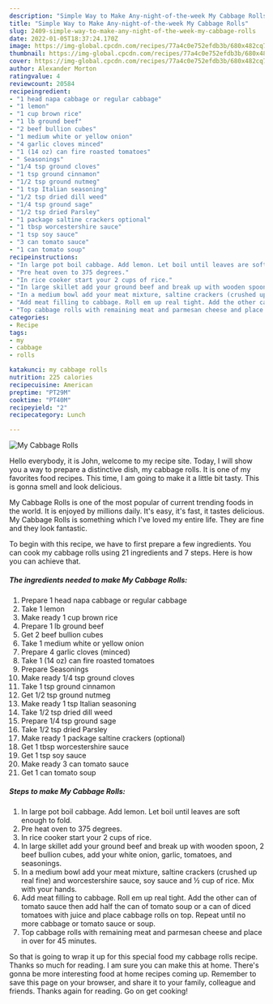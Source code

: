```yaml
---
description: "Simple Way to Make Any-night-of-the-week My Cabbage Rolls"
title: "Simple Way to Make Any-night-of-the-week My Cabbage Rolls"
slug: 2409-simple-way-to-make-any-night-of-the-week-my-cabbage-rolls
date: 2022-01-05T18:37:24.170Z
image: https://img-global.cpcdn.com/recipes/77a4c0e752efdb3b/680x482cq70/my-cabbage-rolls-recipe-main-photo.jpg
thumbnail: https://img-global.cpcdn.com/recipes/77a4c0e752efdb3b/680x482cq70/my-cabbage-rolls-recipe-main-photo.jpg
cover: https://img-global.cpcdn.com/recipes/77a4c0e752efdb3b/680x482cq70/my-cabbage-rolls-recipe-main-photo.jpg
author: Alexander Morton
ratingvalue: 4
reviewcount: 20584
recipeingredient:
- "1 head napa cabbage or regular cabbage"
- "1 lemon"
- "1 cup brown rice"
- "1 lb ground beef"
- "2 beef bullion cubes"
- "1 medium white or yellow onion"
- "4 garlic cloves minced"
- "1 (14 oz) can fire roasted tomatoes"
- " Seasonings"
- "1/4 tsp ground cloves"
- "1 tsp ground cinnamon"
- "1/2 tsp ground nutmeg"
- "1 tsp Italian seasoning"
- "1/2 tsp dried dill weed"
- "1/4 tsp ground sage"
- "1/2 tsp dried Parsley"
- "1 package saltine crackers optional"
- "1 tbsp worcestershire sauce"
- "1 tsp soy sauce"
- "3 can tomato sauce"
- "1 can tomato soup"
recipeinstructions:
- "In large pot boil cabbage. Add lemon. Let boil until leaves are soft enough to fold."
- "Pre heat oven to 375 degrees."
- "In rice cooker start your 2 cups of rice."
- "In large skillet add your ground beef and break up with wooden spoon, 2 beef bullion cubes, add your white onion, garlic, tomatoes, and seasonings."
- "In a medium bowl add your meat mixture, saltine crackers (crushed up real fine) and worcestershire sauce, soy sauce and ½ cup of rice. Mix with your hands."
- "Add meat filling to cabbage. Roll em up real tight. Add the other can of tomato sauce then add half the can of tomato soup or a can of diced tomatoes with juice and place cabbage rolls on top. Repeat until no more cabbage or tomato sauce or soup."
- "Top cabbage rolls with remaining meat and parmesan cheese and place in over for 45 minutes."
categories:
- Recipe
tags:
- my
- cabbage
- rolls

katakunci: my cabbage rolls 
nutrition: 225 calories
recipecuisine: American
preptime: "PT29M"
cooktime: "PT40M"
recipeyield: "2"
recipecategory: Lunch

---
```



![My Cabbage Rolls](https://img-global.cpcdn.com/recipes/77a4c0e752efdb3b/680x482cq70/my-cabbage-rolls-recipe-main-photo.jpg)

Hello everybody, it is John, welcome to my recipe site. Today, I will show you a way to prepare a distinctive dish, my cabbage rolls. It is one of my favorites food recipes. This time, I am going to make it a little bit tasty. This is gonna smell and look delicious.



My Cabbage Rolls is one of the most popular of current trending foods in the world. It is enjoyed by millions daily. It's easy, it's fast, it tastes delicious. My Cabbage Rolls is something which I've loved my entire life. They are fine and they look fantastic.


To begin with this recipe, we have to first prepare a few ingredients. You can cook my cabbage rolls using 21 ingredients and 7 steps. Here is how you can achieve that.

<!--inarticleads1-->

##### The ingredients needed to make My Cabbage Rolls:

1. Prepare 1 head napa cabbage or regular cabbage
1. Take 1 lemon
1. Make ready 1 cup brown rice
1. Prepare 1 lb ground beef
1. Get 2 beef bullion cubes
1. Take 1 medium white or yellow onion
1. Prepare 4 garlic cloves (minced)
1. Take 1 (14 oz) can fire roasted tomatoes
1. Prepare  Seasonings
1. Make ready 1/4 tsp ground cloves
1. Take 1 tsp ground cinnamon
1. Get 1/2 tsp ground nutmeg
1. Make ready 1 tsp Italian seasoning
1. Take 1/2 tsp dried dill weed
1. Prepare 1/4 tsp ground sage
1. Take 1/2 tsp dried Parsley
1. Make ready 1 package saltine crackers (optional)
1. Get 1 tbsp worcestershire sauce
1. Get 1 tsp soy sauce
1. Make ready 3 can tomato sauce
1. Get 1 can tomato soup




<!--inarticleads2-->

##### Steps to make My Cabbage Rolls:

1. In large pot boil cabbage. Add lemon. Let boil until leaves are soft enough to fold.
1. Pre heat oven to 375 degrees.
1. In rice cooker start your 2 cups of rice.
1. In large skillet add your ground beef and break up with wooden spoon, 2 beef bullion cubes, add your white onion, garlic, tomatoes, and seasonings.
1. In a medium bowl add your meat mixture, saltine crackers (crushed up real fine) and worcestershire sauce, soy sauce and ½ cup of rice. Mix with your hands.
1. Add meat filling to cabbage. Roll em up real tight. Add the other can of tomato sauce then add half the can of tomato soup or a can of diced tomatoes with juice and place cabbage rolls on top. Repeat until no more cabbage or tomato sauce or soup.
1. Top cabbage rolls with remaining meat and parmesan cheese and place in over for 45 minutes.




So that is going to wrap it up for this special food my cabbage rolls recipe. Thanks so much for reading. I am sure you can make this at home. There's gonna be more interesting food at home recipes coming up. Remember to save this page on your browser, and share it to your family, colleague and friends. Thanks again for reading. Go on get cooking!
